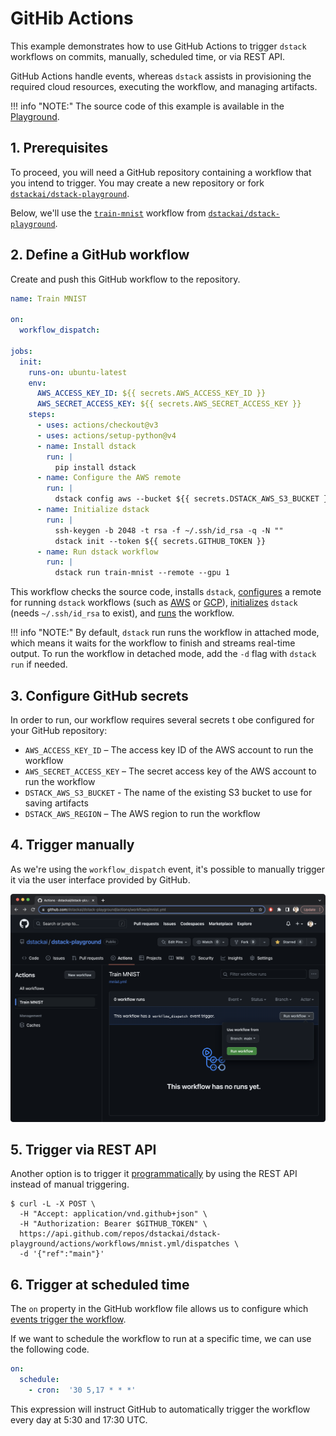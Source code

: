 # GitHib Actions 

This example demonstrates how to use GitHub Actions to trigger `dstack` workflows on
commits, manually, scheduled time, or via REST API. 

GitHub Actions handle events, whereas `dstack` assists in provisioning the required cloud resources, executing the
workflow, and managing artifacts.

!!! info "NOTE:"
    The source code of this example is available in the [Playground](../playground.md).

## 1. Prerequisites

To proceed, you will need a GitHub repository containing a workflow that you intend to trigger. 
You may create a new repository or fork [`dstackai/dstack-playground`](https://github.com/dstackai/dstack-playground).

Below, we'll use
the [`train-mnist`](https://github.com/dstackai/dstack-playground/blob/main/.dstack/workflows/mnist.yaml) workflow
from [`dstackai/dstack-playground`](https://github.com/dstackai/dstack-playground).

## 2. Define a GitHub workflow

Create and push this GitHub workflow to the repository.

<div editor-title=".github/workflows/mnist.yml"> 

```yaml
name: Train MNIST

on:
  workflow_dispatch:

jobs:
  init:
    runs-on: ubuntu-latest
    env:
      AWS_ACCESS_KEY_ID: ${{ secrets.AWS_ACCESS_KEY_ID }}
      AWS_SECRET_ACCESS_KEY: ${{ secrets.AWS_SECRET_ACCESS_KEY }}
    steps:
      - uses: actions/checkout@v3
      - uses: actions/setup-python@v4
      - name: Install dstack
        run: |
          pip install dstack
      - name: Configure the AWS remote
        run: |
          dstack config aws --bucket ${{ secrets.DSTACK_AWS_S3_BUCKET }} --region ${{ secrets.DSTACK_AWS_REGION }}
      - name: Initialize dstack
        run: |
          ssh-keygen -b 2048 -t rsa -f ~/.ssh/id_rsa -q -N ""
          dstack init --token ${{ secrets.GITHUB_TOKEN }}
      - name: Run dstack workflow
        run: |
          dstack run train-mnist --remote --gpu 1
```

</div>

This workflow checks the source code, installs `dstack`, [configures](../reference/cli/config.md) a remote for
running `dstack` workflows (such as [AWS](../installation.md#aws) or [GCP](../installation.md#gcp)), [initializes](../reference/cli/init.md) `dstack` (needs `~/.ssh/id_rsa` to exist),
and [runs](../reference/cli/run.md) the workflow.

!!! info "NOTE:"
    By default, `dstack` run runs the workflow in attached mode, which means it waits for the workflow to finish and streams real-time 
    output. To run the workflow in detached mode, add the `-d` flag with `dstack run` if needed.

## 3. Configure GitHub secrets

In order to run, our workflow requires several secrets t obe configured for your GitHub repository:

- `AWS_ACCESS_KEY_ID` – The access key ID of the AWS account to run the workflow
- `AWS_SECRET_ACCESS_KEY` – The secret access key of the AWS account to run the workflow
- `DSTACK_AWS_S3_BUCKET` - The name of the existing S3 bucket to use for saving artifacts
- `DSTACK_AWS_REGION` – The AWS region to run the workflow

## 4. Trigger manually

As we're using the `workflow_dispatch` event, it's possible to manually trigger it via the user interface provided by GitHub.

![](dstack-playground-github-actions-ui.png)

## 5. Trigger via REST API

Another option is to trigger
it [programmatically](https://docs.github.com/en/rest/actions/workflows?apiVersion=2022-11-28#create-a-workflow-dispatch-event)
by using the REST API instead of manual triggering.

<div class="termy">

```shell
$ curl -L -X POST \
  -H "Accept: application/vnd.github+json" \
  -H "Authorization: Bearer $GITHUB_TOKEN" \
  https://api.github.com/repos/dstackai/dstack-playground/actions/workflows/mnist.yml/dispatches \
  -d '{"ref":"main"}'

```

</div>

## 6. Trigger at scheduled time 

The `on` property in the GitHub workflow file allows us to configure
which [events trigger the workflow](https://docs.github.com/en/actions/using-workflows/events-that-trigger-workflows).

If we want to schedule the workflow to run at a specific time, we can use the following code.

```yaml
on:
  schedule:
    - cron:  '30 5,17 * * *'
```

This expression will instruct GitHub to automatically trigger the workflow every day at 5:30 and 17:30 UTC.
